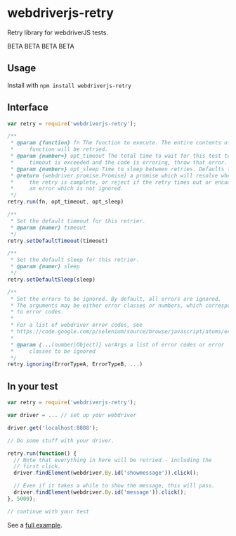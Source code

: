 webdriverjs-retry
=================

Retry library for webdriverJS tests.

BETA BETA BETA BETA

Usage
-----

Install with `npm install webdriverjs-retry`

Interface
---------
```javascript
var retry = require('webdriverjs-retry');

/**
 * @param {function} fn The function to execute. The entire contents of the
 *     function will be retried.
 * @param {number=} opt_timeout The total time to wait for this test to pass. If the
 *     timeout is exceeded and the code is erroring, throw that error.
 * @param {number=} opt_sleep Time to sleep between retries. Defaults to 100ms.
 * @return {webdriver.promise.Promise} a promise which will resolve when
 *     the retry is complete, or reject if the retry times out or encounters
 *     an error which is not ignored.
 */
retry.run(fn, opt_timeout, opt_sleep)

/**
 * Set the default timeout for this retrier.
 * @param {numer} timeout
 */
retry.setDefaultTimeout(timeout)

/**
 * Set the default sleep for this retrier.
 * @param {numer} sleep
 */
retry.setDefaultSleep(sleep)

/**
 * Set the errors to be ignored. By default, all errors are ignored.
 * The arguments may be either error classes or numbers, which correspond
 * to error codes.
 *
 * For a list of webdriver error codes, see
 * https://code.google.com/p/selenium/source/browse/javascript/atoms/error.js
 *
 * @param {...(number|Object)} varArgs a list of error codes or error
 *     classes to be ignored
 */
retry.ignoring(ErrorTypeA, ErrorTypeB, ...)
```

In your test
------------

```javascript
var retry = require('webdriverjs-retry');

var driver = ... // set up your webdriver

driver.get('localhost:8888');

// Do some stuff with your driver.

retry.run(function() {
  // Note that everything in here will be retried - including the
  // first click.
  driver.findElement(webdriver.By.id('showmessage')).click();

  // Even if it takes a while to show the message, this will pass.
  driver.findElement(webdriver.By.id('message')).click();
}, 5000);

// continue with your test

```

See a [full example](https://github.com/juliemr/webdriverjs-retry/blob/master/example_test.js).
